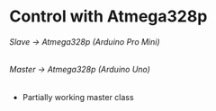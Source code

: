 # Control with Atmega328p
###### Slave -> Atmega328p (Arduino Pro Mini)
###### Master -> Atmega328p (Arduino Uno)

+ Partially working master class